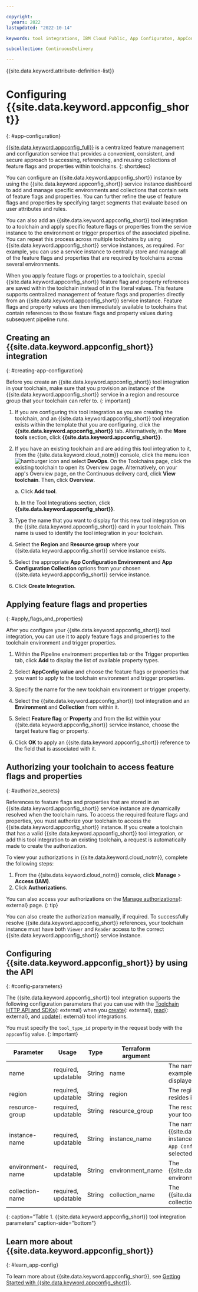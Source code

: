 ```yaml
---

copyright:
  years: 2022
lastupdated: "2022-10-14"

keywords: tool integrations, IBM Cloud Public, App Configuraton, AppConfig

subcollection: ContinuousDelivery

---
```


{{site.data.keyword.attribute-definition-list}}

# Configuring {{site.data.keyword.appconfig_short}}
{: #app-configuration}

[{{site.data.keyword.appconfig_full}}](/docs/app-configuration?topic=app-configuration-getting-started) is a centralized feature management and configuration service that provides a convenient, consistent, and secure approach to accessing, referencing, and reusing collections of feature flags and properties within toolchains.
{: shortdesc}

You can configure an {{site.data.keyword.appconfig_short}} instance by using the {{site.data.keyword.appconfig_short}} service instance dashboard to add and manage specific environments and collections that contain sets of feature flags and properties. You can further refine the use of feature flags and properties by specifying target segments that evaluate based on user attributes and rules.

You can also add an {{site.data.keyword.appconfig_short}} tool integration to a toolchain and apply specific feature flags or properties from the service instance to the environment or trigger properties of the associated pipeline. You can repeat this process across multiple toolchains by using {{site.data.keyword.appconfig_short}} service instances, as required. For example, you can use a service instance to centrally store and manage all of the feature flags and properties that are required by toolchains across several environments.

When you apply feature flags or properties to a toolchain, special {{site.data.keyword.appconfig_short}} feature flag and property references are saved within the toolchain instead of in the literal values. This feature supports centralized management of feature flags and properties directly from an {{site.data.keyword.appconfig_short}} service instance. Feature flags and property values are then immediately available to toolchains that contain references to those feature flags and property values during subsequent pipeline runs.

## Creating an {{site.data.keyword.appconfig_short}} integration
{: #creating-app-configuration}

Before you create an {{site.data.keyword.appconfig_short}} tool integration in your toolchain, make sure that you provision an instance of the {{site.data.keyword.appconfig_short}} service in a region and resource group that your toolchain can refer to.
{: important}

1. If you are configuring this tool integration as you are creating the toolchain, and an {{site.data.keyword.appconfig_short}} tool integration exists within the template that you are configuring, click the **{{site.data.keyword.appconfig_short}}** tab. Alternatively, in the **More tools** section, click **{{site.data.keyword.appconfig_short}}**.

1. If you have an existing toolchain and are adding this tool integration to it, from the {{site.data.keyword.cloud_notm}} console, click the menu icon ![hamburger icon](images/icon_hamburger.svg) and select **DevOps**. On the Toolchains page, click the existing toolchain to open its Overview page. Alternatively, on your app's Overview page, on the Continuous delivery card, click **View toolchain**. Then, click **Overview**.  

   a. Click **Add tool**.

   b. In the Tool Integrations section, click **{{site.data.keyword.appconfig_short}}**.

1. Type the name that you want to display for this new tool integration on the {{site.data.keyword.appconfig_short}} card in your toolchain. This name is used to identify the tool integration in your toolchain.

1. Select the **Region** and **Resource group** where your {{site.data.keyword.appconfig_short}} service instance exists.

1. Select the appropriate **App Configuration Environment** and **App Configuration Collection** options from your chosen {{site.data.keyword.appconfig_short}} service instance.

1. Click **Create Integration**.

## Applying feature flags and properties
{: #apply_flags_and_properties}

After you configure your {{site.data.keyword.appconfig_short}} tool integration, you can use it to apply feature flags and properties to the toolchain environment and trigger properties.

1. Within the Pipeline environment properties tab or the Trigger properties tab, click **Add** to display the list of available property types.

1. Select **AppConfig value** and choose the feature flags or properties that you want to apply to the toolchain environment and trigger properties. 

1. Specify the name for the new toolchain environment or trigger property.

1. Select the {{site.data.keyword.appconfig_short}} tool integration and an **Environment** and **Collection** from within it.

1. Select **Feature flag** or **Property** and from the list within your {{site.data.keyword.appconfig_short}} service instance, choose the target feature flag or property.

1. Click **OK** to apply an {{site.data.keyword.appconfig_short}} reference to the field that is associated with it.

## Authorizing your toolchain to access feature flags and properties
{: #authorize_secrets}

References to feature flags and properties that are stored in an {{site.data.keyword.appconfig_short}} service instance are dynamically resolved when the toolchain runs. To access the required feature flags and properties, you must authorize your toolchain to access the {{site.data.keyword.appconfig_short}} instance. If you create a toolchain that has a valid {{site.data.keyword.appconfig_short}} tool integration, or add this tool integration to an existing toolchain, a request is automatically made to create the authorization.

To view your authorizations in {{site.data.keyword.cloud_notm}}, complete the following steps:

1. From the {{site.data.keyword.cloud_notm}} console, click **Manage** > **Access (IAM)**.
1. Click **Authorizations**.

You can also access your authorizations on the [Manage authorizations](https://cloud.ibm.com/iam/authorizations){: external} page. 
{: tip}

You can also create the authorization manually, if required. To successfully resolve {{site.data.keyword.appconfig_short}} references, your toolchain instance must have both `Viewer` and `Reader` access to the correct {{site.data.keyword.appconfig_short}} service instance.

## Configuring {{site.data.keyword.appconfig_short}} by using the API
{: #config-parameters}

The {{site.data.keyword.appconfig_short}} tool integration supports the following configuration parameters that you can use with the [Toolchain HTTP API and SDKs](https://cloud.ibm.com/apidocs/toolchain){: external} when you [create](https://cloud.ibm.com/apidocs/toolchain#create-tool){: external}, [read](https://cloud.ibm.com/apidocs/toolchain#get-tool-by-id){: external}, and [update](https://cloud.ibm.com/apidocs/toolchain#update-tool){: external} tool integrations.

You must specify the `tool_type_id` property in the request body with the `appconfig` value.
{: important}

| Parameter | Usage | Type | Terraform argument | Description |
| --- | --- | --- | --- | --- |
| name | required, updatable | String | name | The name of this tool integration, for example, **my-appconfig** that is displayed in your toolchain. |
| region | required, updatable | String | region | The region that your toolchain resides in. |
| resource-group | required, updatable | String | resource_group | The resource group that contains your toolchain. |
| instance-name | required, updatable | String | instance_name | The name of your {{site.data.keyword.appconfig_short}} instance. Select an option, such as `App Configuration-01`, based on the selected region and resource group. |
| environment-name | required, updatable | String | environment_name | The {{site.data.keyword.appconfig_short}} environment. |
| collection-name | required, updatable | String | collection_name | The {{site.data.keyword.appconfig_short}} collection. |
{: caption="Table 1. {{site.data.keyword.appconfig_short}} tool integration parameters" caption-side="bottom"}

## Learn more about {{site.data.keyword.appconfig_short}}
{: #learn_app-config}

To learn more about {{site.data.keyword.appconfig_short}}, see [Getting Started with {{site.data.keyword.appconfig_short}}](/docs/app-configuration?topic=app-configuration-getting-started). 

